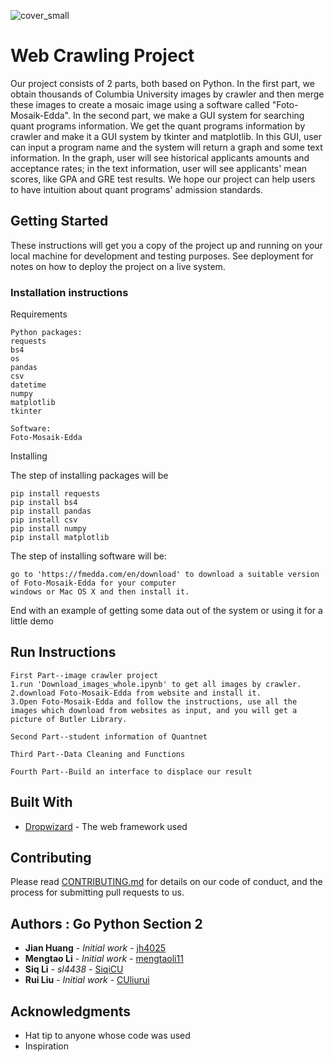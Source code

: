 
![cover_small](https://user-images.githubusercontent.com/44420637/49211320-4f3aec00-f38d-11e8-8d3f-85a5c9d6a84a.jpg)
# Web Crawling Project

Our project consists of 2 parts, both based on Python. In the first part, we obtain thousands of Columbia University images by crawler and then merge these images to create a mosaic image using a software called "Foto-Mosaik-Edda".  In the second part, we make a GUI system for searching quant programs information. We get the quant programs information by crawler and make it a GUI system by tkinter and matplotlib. In this GUI, user can input a program name and the system will return a graph and some text information. In the graph, user will see historical applicants amounts and acceptance rates; in the text information, user will see applicants' mean scores, like GPA and GRE test results. We hope our project can help users to have intuition about quant programs' admission standards. 

## Getting Started

These instructions will get you a copy of the project up and running on your local machine for development and testing purposes. See deployment for notes on how to deploy the project on a live system.

### Installation instructions
Requirements



```
Python packages: 
requests
bs4 
os
pandas
csv
datetime
numpy
matplotlib
tkinter 

Software:
Foto-Mosaik-Edda
```

Installing


The step of installing packages will be

```
pip install requests
pip install bs4
pip install pandas
pip install csv
pip install numpy
pip install matplotlib
```
The step of installing software will be:
```
go to 'https://fmedda.com/en/download' to download a suitable version of Foto-Mosaik-Edda for your computer
windows or Mac OS X and then install it.
```

End with an example of getting some data out of the system or using it for a little demo

## Run Instructions


```
First Part--image crawler project
1.run 'Download_images_whole.ipynb' to get all images by crawler.
2.download Foto-Mosaik-Edda from website and install it.
3.Open Foto-Mosaik-Edda and follow the instructions, use all the images which download from websites as input, and you will get a picture of Butler Library. 

```

```
Second Part--student information of Quantnet

```

```
Third Part--Data Cleaning and Functions

```

```
Fourth Part--Build an interface to displace our result

```


## Built With

* [Dropwizard](http://www.dropwizard.io/1.0.2/docs/) - The web framework used

## Contributing

Please read [CONTRIBUTING.md](https://gist.github.com/PurpleBooth/b24679402957c63ec426) for details on our code of conduct, and the process for submitting pull requests to us.


## Authors : Go Python Section 2

* **Jian Huang** - *Initial work* - [jh4025](https://github.com/jh4025)
* **Mengtao Li** - *Initial work* - [mengtaoli11](https://github.com/mengtaoli11)
* **Siq Li** - *sl4438* - [SiqiCU](https://github.com/SiqiCU)
* **Rui Liu** - *Initial work* - [CUliurui](https://github.com/CUliurui)


## Acknowledgments

* Hat tip to anyone whose code was used
* Inspiration

